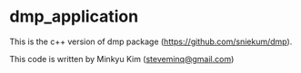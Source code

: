 # dmp_application
This is the c++ version of dmp package (https://github.com/sniekum/dmp).

This code is written by Minkyu Kim (steveminq@gmail.com)
